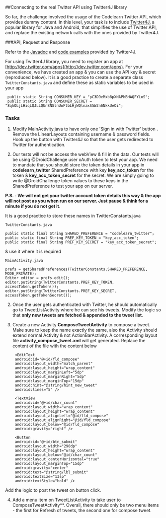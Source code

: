 ##Connecting to the real Twitter API using Twitter4J library

So far, the challenge involved the usage of the Codelearn Twitter API, which provides dummy content. In this level, your task is to include [Twitter4J](http://twitter4j.org/en/index.html), a popular library for Java and Android, that simplifies the use of Twitter API, and replace the existing network calls with the ones provided by Twitter4J.

###API, Request and Response

Refer to the [Javadoc](http://twitter4j.org/en/javadoc.html) and [code examples](http://twitter4j.org/en/code-examples.html) provided by Twitter4J.

For using Twitter4J library, you need to register an app at [http://dev.twitter.com/apps](http://dev.twitter.com/apps). For your convenience, we have created an app & you can use the API key & secret (reproduced below). It is a good practice to create a separate class `TwitterConstants.java` and define these as static variables to be used in your app

     public static String CONSUMER_KEY = "pC3D9eMxb8pXNAPhBHAQFYLoS";
     public static String CONSUMER_SECRET = "8qhOLjLHiqLQJLLQUnBNSlnUoFtbLHjWQlnaxS5W3n6NkkUeOi";

    
### Tasks

1)  Modify MainActivity.java to have only one 'Sign in with Twitter' button . Remove the LinearLayouts containing username & password fields. Hook up the button with Twitter4J so that the user gets redirected to Twitter for authentication.

2) Our tests will not be access the webView & fill in the data. Our tests will be using @DroidChallenge user oAuth token to test your app. We need to mandate that you should store the token details in your app in **codelearn_twitter** SharedPreference with key **key_acc_token** for the token & **key_acc_token_secret** for the secret. We are simply going to write @DroidChallenge token values to these keys in the SharedPreference to test your app on our server.

**P.S. - We will not get your twitter account token details this way & the app will not post as you when run on our server. Just pause & think for a minute if you do not get it.**

It is a good practice to store these names in TwitterConstants.java

`TwitterConstants.java`

	public static final String SHARED_PREFERENCE = "codelearn_twitter";
	public static final String PREF_KEY_TOKEN = "key_acc_token";
	public static final String PREF_KEY_SECRET = "key_acc_token_secret"; 

& use it where it is required 

`MainActivity.java`

	prefs = getSharedPreferences(TwitterConstants.SHARED_PREFERENCE, MODE_PRIVATE);
	Editor editor = prefs.edit();
	editor.putString(TwitterConstants.PREF_KEY_TOKEN, accessToken.getToken());
	editor.putString(TwitterConstants.PREF_KEY_SECRET, accessToken.getTokenSecret());

2) Once the user gets authenticated with Twitter, he should automatically go to TweetListActivity where he can see his tweets. Modify the logic so that **only new tweets are fetched & appended to the tweet list**.

3) Create a new Activity **ComposeTweetActivity** to compose a tweet. Make sure to keep the name exactly the same, also the Activity should extend normal Activity & not ActionBarActivity. A corresponding layout file **activity_compose_tweet.xml** will get generated. Replace the content of the file with the content below


	<RelativeLayout xmlns:android="http://schemas.android.com/apk/res/android"
	    xmlns:tools="http://schemas.android.com/tools"
	    android:layout_width="match_parent"
	    android:layout_height="match_parent"
	    android:paddingBottom="@dimen/activity_vertical_margin"
	    android:paddingLeft="@dimen/activity_horizontal_margin"
	    android:paddingRight="@dimen/activity_horizontal_margin"
	    android:paddingTop="@dimen/activity_vertical_margin" >

	    <EditText
		android:id="@+id/fld_compose"
		android:layout_width="match_parent"
		android:layout_height="wrap_content"
		android:layout_marginLeft="5dp"
		android:layout_marginRight="5dp"
		android:layout_marginTop="15dp"
		android:hint="@string/hint_new_tweet"
		android:lines="5" />

	    <TextView
		android:id="@+id/char_count"
		android:layout_width="wrap_content"
		android:layout_height="wrap_content"
		android:layout_alignLeft="@id/fld_compose"
		android:layout_alignRight="@id/fld_compose"
		android:layout_below="@id/fld_compose"
		android:gravity="right" />

	    <Button
		android:id="@+id/btn_submit"
		android:layout_width="290dp"
		android:layout_height="wrap_content"
		android:layout_below="@id/char_count"
		android:layout_centerHorizontal="true"
		android:layout_marginTop="15dp"
		android:gravity="center"
		android:text="@string/lbl_submit"
		android:textSize="13sp"
		android:textStyle="bold" />

	</RelativeLayout>

  
  Add the logic to post the tweet on button click.

4) Add a menu item on TweetListActivity to take user to ComposeTweetActivity**. Overall, there should only be two menu items - the first for Refresh of tweets, the second one for compose tweet. 

